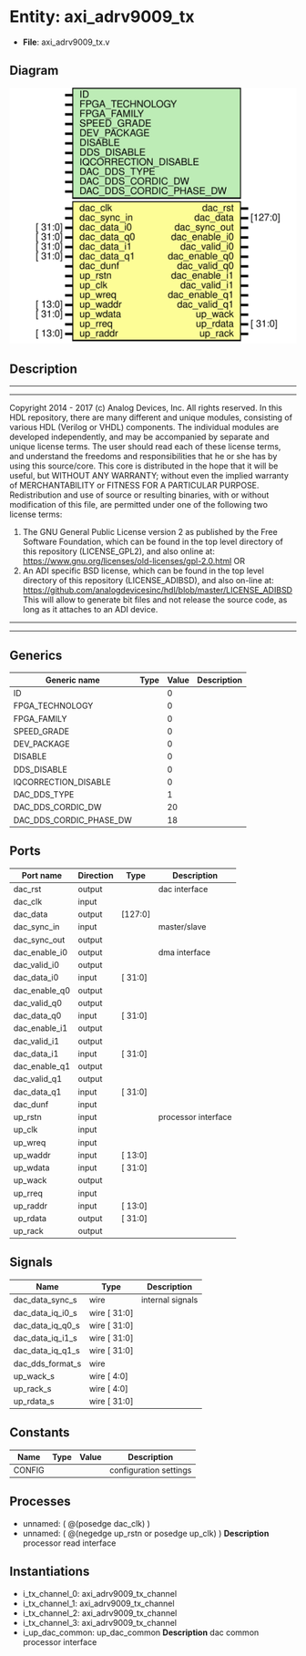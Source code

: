 # Entity: axi_adrv9009_tx

- **File**: axi_adrv9009_tx.v
## Diagram

![Diagram](axi_adrv9009_tx.svg "Diagram")
## Description

***************************************************************************
 ***************************************************************************
 Copyright 2014 - 2017 (c) Analog Devices, Inc. All rights reserved.
 In this HDL repository, there are many different and unique modules, consisting
 of various HDL (Verilog or VHDL) components. The individual modules are
 developed independently, and may be accompanied by separate and unique license
 terms.
 The user should read each of these license terms, and understand the
 freedoms and responsibilities that he or she has by using this source/core.
 This core is distributed in the hope that it will be useful, but WITHOUT ANY
 WARRANTY; without even the implied warranty of MERCHANTABILITY or FITNESS FOR
 A PARTICULAR PURPOSE.
 Redistribution and use of source or resulting binaries, with or without modification
 of this file, are permitted under one of the following two license terms:
   1. The GNU General Public License version 2 as published by the
      Free Software Foundation, which can be found in the top level directory
      of this repository (LICENSE_GPL2), and also online at:
      <https://www.gnu.org/licenses/old-licenses/gpl-2.0.html>
 OR
   2. An ADI specific BSD license, which can be found in the top level directory
      of this repository (LICENSE_ADIBSD), and also on-line at:
      https://github.com/analogdevicesinc/hdl/blob/master/LICENSE_ADIBSD
      This will allow to generate bit files and not release the source code,
      as long as it attaches to an ADI device.
 ***************************************************************************
 ***************************************************************************
 
## Generics

| Generic name            | Type | Value | Description |
| ----------------------- | ---- | ----- | ----------- |
| ID                      |      | 0     |             |
| FPGA_TECHNOLOGY         |      | 0     |             |
| FPGA_FAMILY             |      | 0     |             |
| SPEED_GRADE             |      | 0     |             |
| DEV_PACKAGE             |      | 0     |             |
| DISABLE                 |      | 0     |             |
| DDS_DISABLE             |      | 0     |             |
| IQCORRECTION_DISABLE    |      | 0     |             |
| DAC_DDS_TYPE            |      | 1     |             |
| DAC_DDS_CORDIC_DW       |      | 20    |             |
| DAC_DDS_CORDIC_PHASE_DW |      | 18    |             |
## Ports

| Port name     | Direction | Type    | Description         |
| ------------- | --------- | ------- | ------------------- |
| dac_rst       | output    |         | dac interface       |
| dac_clk       | input     |         |                     |
| dac_data      | output    | [127:0] |                     |
| dac_sync_in   | input     |         | master/slave        |
| dac_sync_out  | output    |         |                     |
| dac_enable_i0 | output    |         | dma interface       |
| dac_valid_i0  | output    |         |                     |
| dac_data_i0   | input     | [ 31:0] |                     |
| dac_enable_q0 | output    |         |                     |
| dac_valid_q0  | output    |         |                     |
| dac_data_q0   | input     | [ 31:0] |                     |
| dac_enable_i1 | output    |         |                     |
| dac_valid_i1  | output    |         |                     |
| dac_data_i1   | input     | [ 31:0] |                     |
| dac_enable_q1 | output    |         |                     |
| dac_valid_q1  | output    |         |                     |
| dac_data_q1   | input     | [ 31:0] |                     |
| dac_dunf      | input     |         |                     |
| up_rstn       | input     |         | processor interface |
| up_clk        | input     |         |                     |
| up_wreq       | input     |         |                     |
| up_waddr      | input     | [ 13:0] |                     |
| up_wdata      | input     | [ 31:0] |                     |
| up_wack       | output    |         |                     |
| up_rreq       | input     |         |                     |
| up_raddr      | input     | [ 13:0] |                     |
| up_rdata      | output    | [ 31:0] |                     |
| up_rack       | output    |         |                     |
## Signals

| Name             | Type         | Description       |
| ---------------- | ------------ | ----------------- |
| dac_data_sync_s  | wire         | internal signals  |
| dac_data_iq_i0_s | wire [ 31:0] |                   |
| dac_data_iq_q0_s | wire [ 31:0] |                   |
| dac_data_iq_i1_s | wire [ 31:0] |                   |
| dac_data_iq_q1_s | wire [ 31:0] |                   |
| dac_dds_format_s | wire         |                   |
| up_wack_s        | wire [  4:0] |                   |
| up_rack_s        | wire [  4:0] |                   |
| up_rdata_s       | wire [ 31:0] |                   |
## Constants

| Name   | Type | Value | Description             |
| ------ | ---- | ----- | ----------------------- |
| CONFIG |      |       | configuration settings  |
## Processes
- unnamed: ( @(posedge dac_clk) )
- unnamed: ( @(negedge up_rstn or posedge up_clk) )
**Description**
processor read interface

## Instantiations

- i_tx_channel_0: axi_adrv9009_tx_channel
- i_tx_channel_1: axi_adrv9009_tx_channel
- i_tx_channel_2: axi_adrv9009_tx_channel
- i_tx_channel_3: axi_adrv9009_tx_channel
- i_up_dac_common: up_dac_common
**Description**
dac common processor interface

